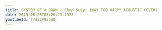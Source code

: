 ```yaml
---
title: SYSTEM OF A DOWN - Chop Suey! (WAY TOO HAPPY ACOUSTIC COVER)
date: 2019-06-25T05:26:23.197Z
youtubeId: l7dizP92pW0
---
```

